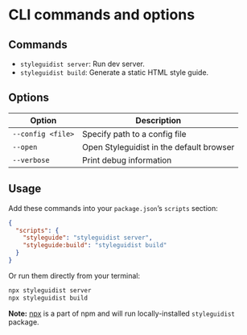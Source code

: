 # CLI commands and options

## Commands

- `styleguidist server`: Run dev server.
- `styleguidist build`: Generate a static HTML style guide.

## Options

| Option            | Description                              |
| ----------------- | ---------------------------------------- |
| `--config <file>` | Specify path to a config file            |
| `--open`          | Open Styleguidist in the default browser |
| `--verbose`       | Print debug information                  |

## Usage

Add these commands into your `package.json`’s `scripts` section:

```json
{
  "scripts": {
    "styleguide": "styleguidist server",
    "styleguide:build": "styleguidist build"
  }
}
```

Or run them directly from your terminal:

```bash
npx styleguidist server
npx styleguidist build
```

**Note:** [npx](https://medium.com/@maybekatz/introducing-npx-an-npm-package-runner-55f7d4bd282b) is a part of npm and will run locally-installed `styleguidist` package.
